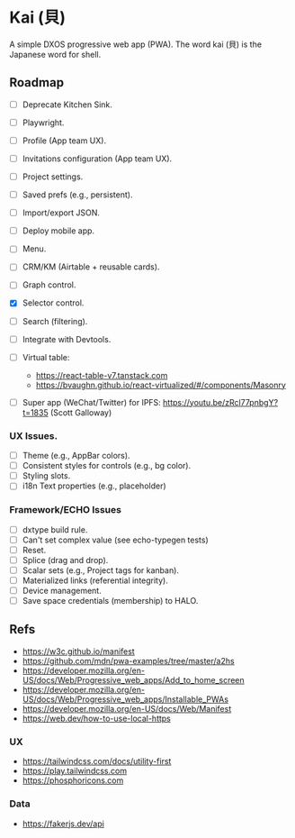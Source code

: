 # Kai (貝)

A simple DXOS progressive web app (PWA).
The word kai (貝) is the Japanese word for shell.

## Roadmap

- [ ] Deprecate Kitchen Sink.
- [ ] Playwright.

- [ ] Profile (App team UX).
- [ ] Invitations configuration (App team UX).
- [ ] Project settings.
- [ ] Saved prefs (e.g., persistent).
- [ ] Import/export JSON.
- [ ] Deploy mobile app.
- [ ] Menu.
- [ ] CRM/KM (Airtable + reusable cards).
- [ ] Graph control.
- [x] Selector control.
- [ ] Search (filtering).
- [ ] Integrate with Devtools.
- [ ] Virtual table:
  - https://react-table-v7.tanstack.com
  - https://bvaughn.github.io/react-virtualized/#/components/Masonry
- [ ] Super app (WeChat/Twitter) for IPFS:
  https://youtu.be/zRcl77pnbgY?t=1835 (Scott Galloway)

### UX Issues.

- [ ] Theme (e.g., AppBar colors).
- [ ] Consistent styles for controls (e.g., bg color).
- [ ] Styling slots.
- [ ] i18n Text properties (e.g., placeholder)

### Framework/ECHO Issues

- [ ] dxtype build rule.
- [ ] Can't set complex value (see echo-typegen tests)
- [ ] Reset.
- [ ] Splice (drag and drop).
- [ ] Scalar sets (e.g., Project tags for kanban).
- [ ] Materialized links (referential integrity).
- [ ] Device management.
- [ ] Save space credentials (membership) to HALO.

## Refs

- https://w3c.github.io/manifest
- https://github.com/mdn/pwa-examples/tree/master/a2hs
- https://developer.mozilla.org/en-US/docs/Web/Progressive_web_apps/Add_to_home_screen
- https://developer.mozilla.org/en-US/docs/Web/Progressive_web_apps/Installable_PWAs
- https://developer.mozilla.org/en-US/docs/Web/Manifest
- https://web.dev/how-to-use-local-https

### UX

- https://tailwindcss.com/docs/utility-first
- https://play.tailwindcss.com
- https://phosphoricons.com

### Data

- https://fakerjs.dev/api
